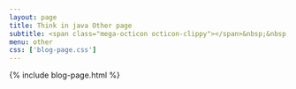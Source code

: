 ```yaml
---
layout: page
title: Think in java Other page  
subtitle: <span class="mega-octicon octicon-clippy"></span>&nbsp;&nbsp; Take notes about everything new
menu: other
css: ['blog-page.css']
---
```

{% include blog-page.html %}
